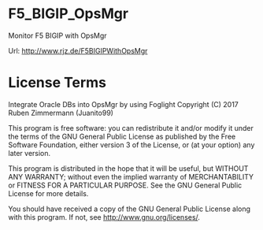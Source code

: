 # F5_BIGIP_OpsMgr

Monitor F5 BIGIP with OpsMgr

Url: http://www.rjz.de/F5BIGIPWithOpsMgr




# License Terms

Integrate Oracle DBs into OpsMgr by using Foglight
Copyright (C) 2017 Ruben Zimmermann (Juanito99)

This program is free software: you can redistribute it and/or modify
it under the terms of the GNU General Public License as published by
the Free Software Foundation, either version 3 of the License, or
(at your option) any later version.

This program is distributed in the hope that it will be useful,
but WITHOUT ANY WARRANTY; without even the implied warranty of
MERCHANTABILITY or FITNESS FOR A PARTICULAR PURPOSE.  See the
GNU General Public License for more details.

You should have received a copy of the GNU General Public License
along with this program.  If not, see <http://www.gnu.org/licenses/>.